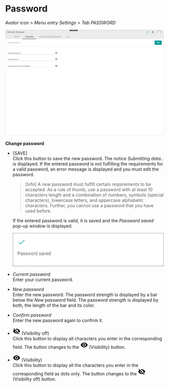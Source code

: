# Password

*Avator icon > Menu entry Settings > Tab PASSWORD*

![Password](../../Assets/Screenshots/Core1Platform/ProfileSettings/Password/Password.png "[Password]")

**Change password**

- [SAVE]   
    Click this button to save the new password. The notice *Submitting data..* is displayed. If the entered password is not fulfilling the requirements for a valid password, an error message is displayed and you must edit the password.

    > [Info] A new password must fulfill certain requirements to be accepted. As a rule of thumb, use a password with at least 10 characters length and a combination of numbers, symbols (special characters), lowercase letters, and uppercase alphabetic characters. Further, you cannot use a password that you have used before.

    If the entered password is valid, it is saved and the *Password saved* pop-up window is displayed.

    ![Password saved](../../Assets/Screenshots/Core1Platform/ProfileSettings/Password/PasswordSaved.png "[Password saved]")

- *Current password*   
    Enter your current password.

- *New password*   
    Enter the new password. The password strength is displayed by a bar below the *New password* field. The password strength is displayed by both, the length of the bar and its color.

- *Confirm password*   
    Enter the new password again to confirm it.

- ![Visibility off](../../Assets/Icons/visibility_off.png "[Visibility off]") (Visibility off)      
    Click this button to display all characters you enter in the corresponding field. The button changes to the ![Visibility](../../Assets/Icons/visibility.png "[Visibility]") (Visibility) button.

- ![Visibility](../../Assets/Icons/visibility.png "[Visibility]") (Visibility)      
    Click this button to display all the characters you enter in the corresponding field as dots only. The button changes to the ![Visibility off](../../Assets/Icons/visibility_off.png "[Visibility off]") (Visibility off) button.
